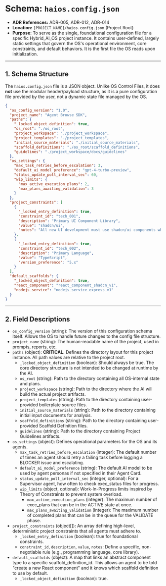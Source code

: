 # Schema: `haios.config.json`

- **ADR References:** ADR-005, ADR-012, ADR-014
- **Location:** `[PROJECT_NAME]/haios.config.json` (Project Root)
- **Purpose:** To serve as the single, foundational configuration file for a specific Hybrid_AI_OS project instance. It contains user-defined, largely static settings that govern the OS's operational environment, core constraints, and default behaviors. It is the first file the OS reads upon initialization.

---

## 1. Schema Structure

The `haios.config.json` file is a JSON object. Unlike OS Control Files, it does **not** use the modular header/payload structure, as it is a pure configuration file provided by the user, not a dynamic state file managed by the OS.

```json
{
  "os_config_version": "1.0",
  "project_name": "Agent Browse SDK",
  "paths": {
    "_locked_object_definition": true,
    "os_root": "./os_root",
    "project_workspace": "./project_workspace",
    "project_templates": "./project_templates",
    "initial_source_materials": "./initial_source_materials",
    "scaffold_definitions": "./os_root/scaffold_definitions",
    "guidelines": "./project_workspace/docs/guidelines"
  },
  "os_settings": {
    "max_task_retries_before_escalation": 3,
    "default_ai_model_preference": "gpt-4-turbo-preview",
    "status_update_poll_interval_sec": 60,
    "wip_limits": {
      "max_active_execution_plans": 2,
      "max_plans_awaiting_validation": 3
    }
  },
  "project_constraints": [
    {
      "_locked_entry_definition": true,
      "constraint_id": "tech_001",
      "description": "Primary UI Component Library",
      "value": "shadcn/ui",
      "notes": "All new UI development must use shadcn/ui components where applicable."
    },
    {
      "_locked_entry_definition": true,
      "constraint_id": "tech_002",
      "description": "Primary Language",
      "value": "TypeScript",
      "version_preference": "5.x"
    }
  ],
  "default_scaffolds": {
    "_locked_object_definition": true,
    "react_component": "react_component_shadcn_v1",
    "nodejs_service": "nodejs_service_express_v1"
  }
}
```

---

## 2. Field Descriptions

- `os_config_version` (string): The version of this configuration schema itself. Allows the OS to handle future changes to the config file structure.
- `project_name` (string): The human-readable name of the project, used in prompts, reports, etc.
- `paths` (object): **CRITICAL.** Defines the directory layout for this project instance. All path values are relative to the project root.
  - `_locked_object_definition` (boolean): Should always be true. The core directory structure is not intended to be changed at runtime by the AI.
  - `os_root` (string): Path to the directory containing all OS-internal state and plans.
  - `project_workspace` (string): Path to the directory where the AI will build the actual project artifacts.
  - `project_templates` (string): Path to the directory containing user-provided boilerplate source files.
  - `initial_source_materials` (string): Path to the directory containing initial input documents for analysis.
  - `scaffold_definitions` (string): Path to the directory containing user-provided Scaffold Definition files.
  - `guidelines` (string): Path to the directory containing Project Guidelines artifacts.
- `os_settings` (object): Defines operational parameters for the OS and its agents.
  - `max_task_retries_before_escalation` (integer): The default number of times an agent should retry a failing task before logging a BLOCKER issue and escalating.
  - `default_ai_model_preference` (string): The default AI model to be used by agent personas if not specified in their Agent Card.
  - `status_update_poll_interval_sec` (integer, optional): For a Supervisor agent, how often to check exec_status files for progress.
  - `wip_limits` (object, optional): Work-In-Progress limits inspired by Theory of Constraints to prevent system overload.
    - `max_active_execution_plans` (integer): The maximum number of exec_plans that can be in the ACTIVE state at once.
    - `max_plans_awaiting_validation` (integer): The maximum number of completed plans that can be in the queue for the VALIDATE phase.
- `project_constraints` (object[]): An array defining high-level, deterministic project constraints that all agents must adhere to.
  - `_locked_entry_definition` (boolean): true for foundational constraints.
  - `constraint_id`, `description`, `value`, `notes`: Define a specific, non-negotiable rule (e.g., programming language, core library).
- `default_scaffolds` (object): A map that links an abstract component type to a specific scaffold_definition_id. This allows an agent to be told "create a new React component" and it knows which scaffold definition to use by default.
  - `_locked_object_definition` (boolean): true.